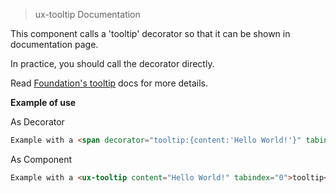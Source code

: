 > ux-tooltip Documentation

This component calls a 'tooltip' decorator so that it can be shown in documentation page.

In practice, you should call the decorator directly.

Read [Foundation's tooltip](http://foundation.zurb.com/docs/components/tooltips.html) docs for more details.

__Example of use__

As Decorator
```HTML
Example with a <span decorator="tooltip:{content:'Hello World!'}" tabindex="0">tooltip</span>
```

As Component
```HTML
Example with a <ux-tooltip content="Hello World!" tabindex="0">tooltip</span>
```
